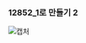 
### 12852_1로 만들기 2
![캡처](https://user-images.githubusercontent.com/54586491/194909086-f4aa7af9-a279-42f6-9843-3dd4ceb09d5a.PNG)

